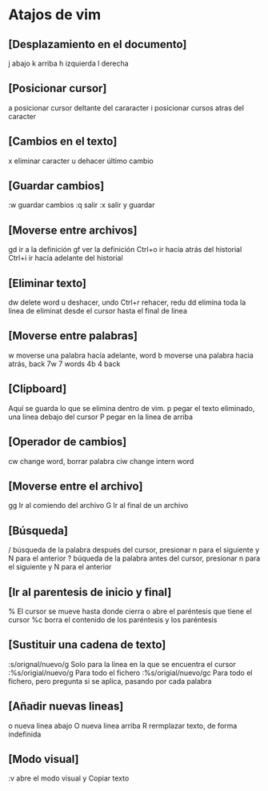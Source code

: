 # Atajos de vim

## [Desplazamiento en el documento]
j	abajo
k	arriba
h	izquierda
l	derecha


## [Posicionar cursor]
a	posicionar cursor deltante del cararacter
i	posicionar cursos atras del caracter

## [Cambios en el texto]
x	eliminar caracter
u	dehacer último cambio

## [Guardar cambios]
:w	guardar cambios
:q	salir
:x	salir y guardar

## [Moverse entre archivos]
gd	ir a la definición
gf	ver la definición
Ctrl+o 	ir hacía atrás del historial
Ctrl+i	ir hacía adelante del historial

## [Eliminar texto]
dw	delete word
u	deshacer, undo
Ctrl+r	rehacer, redu
dd	elimina toda la linea
de	eliminat desde el cursor hasta el final de linea

## [Moverse entre palabras]
w	moverse una palabra hacía adelante, word
b	moverse una palabra hacia atrás, back
7w	7 words
4b	4 back

## [Clipboard]
Aquí se guarda lo que se elimina dentro de vim.
p	pegar el texto eliminado, una linea debajo del cursor
P	pegar en la linea de arriba

## [Operador de cambios]
cw	change word, borrar palabra
ciw	change intern word

## [Moverse entre el archivo]
gg	Ir al comiendo del archivo
G	Ir al final de un archivo

## [Búsqueda]
/<Palabra> búsqueda de la palabra después del cursor, presionar n para el siguiente y N para el anterior
?<Palabra> búqueda de la palabra antes del cursor, presionar n para el siguiente y N para el anterior

## [Ir al parentesis de inicio y final]
%	El cursor se mueve hasta donde cierra o abre el paréntesis que tiene el cursor
%c	borra el contenido de los paréntesis y los paréntesis

## [Sustituir una cadena de texto]
:s/orignal/nuevo/g	Solo para la linea en la que se encuentra el cursor
:%s/origial/nuevo/g	Para todo el fichero
:%s/origial/nuevo/gc	Para todo el fichero, pero pregunta si se aplica, pasando por cada palabra

## [Añadir nuevas lineas]
o	nueva linea abajo
O	nueva linea arriba
R	rermplazar texto, de forma indefinida

## [Modo visual]
:v	abre el modo visual
y	Copiar texto

